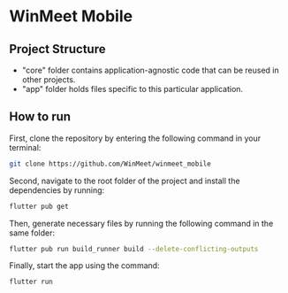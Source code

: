 # WinMeet Mobile

## Project Structure

- "core" folder contains application-agnostic code that can be reused in other projects.
- "app" folder holds files specific to this particular application.

## How to run

First, clone the repository by entering the following command in your terminal:

```sh
git clone https://github.com/WinMeet/winmeet_mobile
```

Second, navigate to the root folder of the project and install the dependencies by running:

```sh
flutter pub get
```

Then, generate necessary files by running the following command in the same folder:

```sh
flutter pub run build_runner build --delete-conflicting-outputs
```

Finally, start the app using the command:

```sh
flutter run
```
